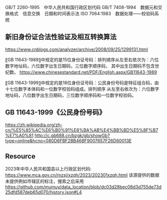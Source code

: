 GB/T 2260-1995　中华人民共和国行政区划代码
GB/T 7408-1994　数据元和交换格式　信息交换　日期和时间表示法
ISO 7064:1983　数据处理——校验码系统

## 新旧身份证合法性验证及相互转换算法
https://www.cnblogs.com/analyzer/archive/2008/09/25/1299131.html

〖GB 11643-1989〗中规定的是15位身份证号码：排列顺序从左至右依次为：六位数字地址码，六位数字出生日期码，三位数字顺序码，
其中出生日期码不包含世纪数。
https://www.chinesestandard.net/PDF/English.aspx/GB11643-1989

〖GB 11643-1999〗中规定的是18位身份证号码：公民身份号码是特征组合码，由十七位数字本体码和一位数字校验码组成。排列顺序
从左至右依次为：六位数字地址码，八位数字出生日期码，三位数字顺序码和一位数字校验码。

## GB 11643-1999《公民身份号码》
https://zh.wikipedia.org/zh-cn/%E5%85%AC%E6%B0%91%E8%BA%AB%E4%BB%BD%E5%8F%B7%E7%A0%81
http://c.gb688.cn/bzgk/gb/showGb?type=online&hcno=080D6FBF2BB468F9007657F26D60013E

## Resource 
2023年中华人民共和国县以上行政区划代码: https://www.mca.gov.cn/mzsj/xzqh/2023/202301xzqh.html
该源提供的数据未提供例如市辖区的标注，搜索之后采用 
https://github.com/mumuy/data_location/blob/dc03d28bec08d3d755de73d25dfd587deb65d070/history.json#L4
